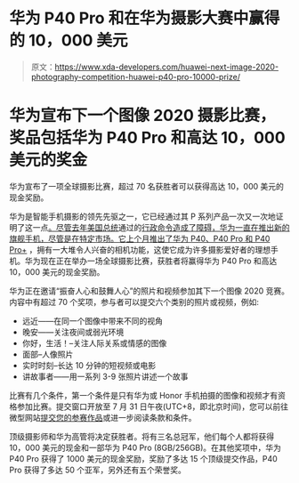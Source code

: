 # 华为 P40 Pro 和在华为摄影大赛中赢得的 10，000 美元

> 原文：<https://www.xda-developers.com/huawei-next-image-2020-photography-competition-huawei-p40-pro-10000-prize/>

# 华为宣布下一个图像 2020 摄影比赛，奖品包括华为 P40 Pro 和高达 10，000 美元的奖金

华为宣布了一项全球摄影比赛，超过 70 名获胜者可以获得高达 10，000 美元的现金奖励。

华为是智能手机摄影的领先先驱之一，它已经通过其 P 系列产品一次又一次地证明了这一点[。尽管去年美国总统](https://www.xda-developers.com/huawei-p30-pro-camera-review-50x-zoom/)通过的[行政命令造成了障碍，华为一直在推出新的旗舰手机，尽管是在特定市场。它上个月推出了](https://www.xda-developers.com/google-revoke-huawei-android-ban-blacklist/)[华为 P40、P40 Pro 和 P40 Pro+](https://www.xda-developers.com/huawei-p40-pro-specifications-features-pricing-availability/) ，拥有一大堆令人兴奋的相机功能，这使它成为许多摄影爱好者的理想手机。华为现在正在举办一场全球摄影比赛，获胜者将赢得华为 P40 Pro 和高达 10，000 美元的现金奖励。

华为正在邀请“振奋人心和鼓舞人心”的照片和视频参加其下一个图像 2020 竞赛。内容中有超过 70 个奖项，参与者可以提交六个类别的照片或视频，例如:

*   远近——在同一个图像中带来不同的视角
*   晚安——关注夜间或弱光环境
*   你好，生活！–关注人际关系或情感的图像
*   面部–人像照片
*   实时时刻–长达 10 分钟的短视频或电影
*   讲故事者——用一系列 3-9 张照片讲述一个故事

比赛有几个条件，第一个条件是只有华为或 Honor 手机拍摄的图像和视频才有资格参加比赛。提交窗口开放至 7 月 31 日午夜(UTC+8，即北京时间)，您可以前往微型网站[提交您的参赛作品](https://gallery.consumer.huawei.com/2020/index.html)或进一步阅读条款和条件。

顶级摄影师和华为高管将决定获胜者。将有三名总冠军，他们每个人都将获得 10，000 美元的现金和一部华为 P40 Pro (8GB/256GB)。在其他奖项中，华为 P40 Pro 获得了 1000 美元的现金奖励，奖励了多达 15 个顶级提交作品，P40 Pro 获得了多达 50 个亚军，另外还有五个荣誉奖。